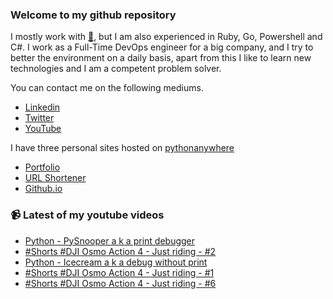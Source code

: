 ### Welcome to my github repository

I mostly work with [:snake:](https://www.python.org/), but I am also experienced in Ruby, Go, Powershell and C#. I work as a Full-Time DevOps engineer for a big company, and I try to better the environment on a daily basis, apart from this I like to learn new technologies and I am a competent problem solver.

You can contact me on the following mediums.
- [Linkedin](https://www.linkedin.com/in/r3ap3rpy)
- [Twitter](https://twitter.com/r3ap3rpy)
- [YouTube](https://www.youtube.com/channel/UC1qkMXH8d2I9DDAtBSeEHqg)

I have three personal sites hosted on [pythonanywhere](https://www.pythonanywhere.com/)
- [Portfolio](http://r3ap3rpy.pythonanywhere.com/)
- [URL Shortener](http://shortenpy.pythonanywhere.com/)
- [Github.io](https://r3ap3rpy.github.io/)

### :video_camera: Latest of my youtube videos
<!-- YOUTUBE:START -->
- [Python - PySnooper a k a  print debugger](https://www.youtube.com/watch?v=d0OkxaVwjhs)
- [#Shorts #DJI Osmo Action 4 - Just riding - #2](https://www.youtube.com/watch?v=sp7bJR0qVo4)
- [Python - Icecream a k a  debug without print](https://www.youtube.com/watch?v=zN0VsKYyNK8)
- [#Shorts #DJI Osmo Action 4 - Just riding - #1](https://www.youtube.com/watch?v=rlvDwSVJU6k)
- [#Shorts #DJI Osmo Action 4 - Just riding - #6](https://www.youtube.com/watch?v=2RjcbAkJeGM)
<!-- YOUTUBE:END -->

